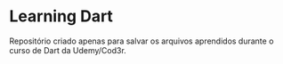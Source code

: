 # Learning Dart

Repositório criado apenas para salvar os arquivos aprendidos durante o curso de Dart da Udemy/Cod3r.
